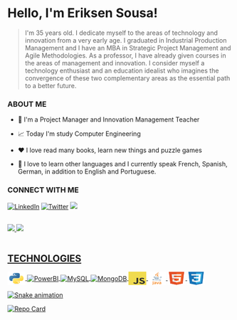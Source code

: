  <h1>Hello, I'm Eriksen Sousa!</h1>
<div>
  
> I'm 35 years old. I dedicate myself to the areas of technology and innovation from a very early age. 
> I graduated in Industrial Production Management and I have an MBA in Strategic Project Management and Agile Methodologies. 
> As a professor, I have already given courses in the areas of management and innovation. 
> I consider myself a technology enthusiast and an education idealist who imagines the convergence of these two complementary areas as the essential path to a better future.
</div>
<div>
<h3>ABOUT ME</h3>

- 💼 I'm a Project Manager and Innovation Management Teacher

- 📈 Today I'm study Computer Engineering 

- ❤️ I love read many books, learn new things and puzzle games

- 💬 I love to learn other languages and I currently speak French, Spanish, German, in addition to English and Portuguese.
</div>
<div>
    <h3>CONNECT WITH ME</h3>
   
   [![LinkedIn](https://img.shields.io/badge/LinkedIn-000?style=for-the-badge&logo=linkedin&logoColor=0E76A8)](https://www.linkedin.com/in/eriksensousa/)
   [![Twitter](https://img.shields.io/badge/Twitter-000?style=for-the-badge&logo=twitter)](https://twitter.com/khayyin)
   <a href = "mailto:eriksen.amaral@gmail.com"><img src="https://img.shields.io/badge/-Gmail-%23333?style=for-the-badge&logo=gmail&logoColor=white" target="_blank"></a>

</div>
<br>
<div align="left">
  <a href="https://github.com/eriksensousa">
  <img height="180em" src="https://github-readme-stats.vercel.app/api?username=eriksensousa&show_icons=true&theme=tokyonight&include_all_commits=true&count_private=true"/>
  <img height="180em" src="https://github-readme-stats.vercel.app/api/top-langs/?username=eriksensousa&layout=compact&langs_count=7&theme=tokyonight"/>
</div>
<div style="display: inline_block"><br>
    <h2>TECHNOLOGIES</h2>
  <img align="center" alt="Python" height="30" width="40" src="https://raw.githubusercontent.com/devicons/devicon/master/icons/python/python-original.svg">
  <img align="center" alt="PowerBI" height="30" width="30" src="https://e7.pngegg.com/pngimages/252/727/png-clipart-power-bi-business-intelligence-microsoft-analytics-microsoft-text-rectangle.png">
  <img align="center" alt="MySQL" height="30" width="40" src="https://cdn.jsdelivr.net/gh/devicons/devicon/icons/mysql/mysql-original-wordmark.svg">
  <img align="center" alt="MongoDB" height="30" width="40" src="https://www.pngall.com/wp-content/uploads/13/Mongodb-PNG-Image-HD.png">
  <img align="center" alt="javascript" height="30" width="40" src="https://raw.githubusercontent.com/github/explore/80688e429a7d4ef2fca1e82350fe8e3517d3494d/topics/javascript/javascript.png">
  <img align="center" alt="java" height="30" width="40" src="https://raw.githubusercontent.com/github/explore/80688e429a7d4ef2fca1e82350fe8e3517d3494d/topics/java/java.png">
  <img align="center" alt="HTML" height="30" width="40" src="https://raw.githubusercontent.com/devicons/devicon/master/icons/html5/html5-original.svg">
  <img align="center" alt="CSS" height="30" width="40" src="https://raw.githubusercontent.com/devicons/devicon/master/icons/css3/css3-original.svg">
</div>

<div align="left">
  
  ![Snake animation](https://github.com/danielbped/danielbped/blob/output/github-contribution-grid-snake.svg)



[![Repo Card](https://github-readme-stats.vercel.app/api/pin/?username=eriksensousa&repo=DIO-SCRUM-Master-Cert&bg_color=000&border_color=30A3DC&show_icons=true&icon_color=30A3DC&title_color=E94D5F&text_color=FFF)](https://github.com/eriksensousa/DIO-SCRUM-Master-Cert) 
  
</div>
   
<br>
<br>

